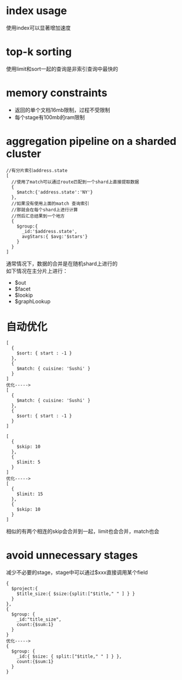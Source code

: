 # index usage
使用index可以显著增加速度

# top-k sorting
使用limit和sort一起的查询是非索引查询中最快的

# memory constraints
- 返回的单个文档16mb限制，过程不受限制
- 每个stage有100mb的ram限制

# aggregation pipeline on a sharded cluster
```
//有分片索引address.state
[
  //使用了match可以通过route匹配到一个shard上直接提取数据
  {
    $match:{'address.state':'NY'}
  },
  //如果没有使用上面的match 查询索引
  //那就会在每个shard上进行计算
  //然后汇总结果到一个地方
  {
    $group:{
      _id:'$address.state',
      avgStars:{ $avg:'$stars'}
    }
  }
]
```
通常情况下，数据的合并是在随机shard上进行的  
如下情况在主分片上进行：
- $out
- $facet
- $lookip
- $graphLookup

# 自动优化
```
[
  {
    $sort: { start : -1 }
  },
  {
    $match: { cuisine: 'Sushi' }
  }
]
优化----->
[
  {
    $match: { cuisine: 'Sushi' }
  },
  {
    $sort: { start : -1 }
  }
]
```
```
[
  {
    $skip: 10
  },
  {
    $limit: 5
  }
]
优化----->
[
  {
    $limit: 15
  },
  {
    $skip: 10
  }
]
```
相似的有两个相连的skip会合并到一起，limit也会合并，match也会

# avoid unnecessary stages
减少不必要的stage，stage中可以通过$xxx直接调用某个field
```
{
  $project:{
    $title_size:{ $size:{split:["$title," " ] } }
  }
},
{
  $group: {
    _id:"title_size",
    count:{$sum:1}
  }
}
优化----->
{
  $group: {
    _id:{ $size: { split:["$title," " ] } },
    count:{$sum:1}
  }
}
```